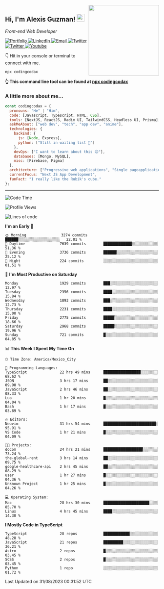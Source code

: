 <img align='right' src="https://media.giphy.com/media/M9gbBd9nbDrOTu1Mqx/giphy.gif" width="230">
<h2>Hi, I'm Alexis Guzman! <img src="https://media.giphy.com/media/hvRJCLFzcasrR4ia7z/giphy.gif" width="25px"></h2>
<p><em>Front-end Web Developer</em></p>

<p>
  <a href='https://www.codingcodax.dev' target='_blank'>
    <img alt='Portfolio' src='https://img.shields.io/badge/Portfolio-black?logo=vercel&style=flat-square'>
  </a>
  <a href='https://linkedin.com/in/codingcodax' target='_blank'>
    <img alt='LinkedIn' src='https://img.shields.io/badge/LinkedIn-black?logo=LinkedIn&style=flat-square'>
  </a>
  <a href='mailto:codingcodax@gmail.com' target='_blank'>
    <img alt='Email' src='https://img.shields.io/badge/Email-black?logo=Gmail&style=flat-square'>
  </a>
  <a href='https://twitter.com/codingcodax' target='_blank'>
    <img alt='Twitter' src='https://img.shields.io/badge/Twitter-black?logo=Twitter&style=flat-square'>
  </a>
  <a href='https://www.instagram.com/codingcodax' target='_blank'>
    <img alt='Twitter' src='https://img.shields.io/badge/Instagram-black?logo=Instagram&style=flat-square'>
  </a>
  <a href='https://www.youtube.com/@codingcodax' target='_blank'>
    <img alt='Youtube' src='https://img.shields.io/badge/YouTube-black?logo=Youtube&style=flat-square'>
  </a>
</p>

👇 Hit in your console or terminal to connect with me.

```bash
npx codingcodax 
```
**👆 This command line tool can be found at [npx codingcodax](https://github.com/codingcodax/npx-codingcodax)**

<h3>A little more about me...</h3>

```javascript
const codingcodax = {
  pronouns: "He" | "Him",
  code: [Javascript, Typescript, HTML, CSS],
  tools: [NextJS, ReactJS, Radix UI, TailwindCSS, Headless UI, Prisma],
  askMeAbout: ["web dev", "tech", "app dev", "anime"],
  technologies: {
    backEnd: {
      js: [Node, Express],
      python: ["Still in waiting list 🥲"]
    },
    devOps: ["I want to learn about this 😊"],
    databases: [Mongo, MySQL],
    misc: [Firebase, Figma]
  },
  architecture: ["Progressive web applications", "Single pageapplications"],
  currentFocus: "Next JS App Development",
  funFact: "I really like the Rubik's cube."
};
```

---

<!--START_SECTION:waka-->
![Code Time](http://img.shields.io/badge/Code%20Time-1%2C686%20hrs%2034%20mins-blue)

![Profile Views](http://img.shields.io/badge/Profile%20Views-16-blue)

![Lines of code](https://img.shields.io/badge/From%20Hello%20World%20I%27ve%20Written-8.8%20million%20lines%20of%20code-blue)

**I'm an Early 🐤** 

```text
🌞 Morning                3274 commits        ██████░░░░░░░░░░░░░░░░░░░   22.01 % 
🌆 Daytime                7639 commits        █████████████░░░░░░░░░░░░   51.36 % 
🌃 Evening                3736 commits        ██████░░░░░░░░░░░░░░░░░░░   25.12 % 
🌙 Night                  224 commits         ░░░░░░░░░░░░░░░░░░░░░░░░░   01.51 % 
```
📅 **I'm Most Productive on Saturday** 

```text
Monday                   1929 commits        ███░░░░░░░░░░░░░░░░░░░░░░   12.97 % 
Tuesday                  2356 commits        ████░░░░░░░░░░░░░░░░░░░░░   15.84 % 
Wednesday                1893 commits        ███░░░░░░░░░░░░░░░░░░░░░░   12.73 % 
Thursday                 2231 commits        ████░░░░░░░░░░░░░░░░░░░░░   15.00 % 
Friday                   2775 commits        █████░░░░░░░░░░░░░░░░░░░░   18.66 % 
Saturday                 2968 commits        █████░░░░░░░░░░░░░░░░░░░░   19.96 % 
Sunday                   721 commits         █░░░░░░░░░░░░░░░░░░░░░░░░   04.85 % 
```


📊 **This Week I Spent My Time On** 

```text
🕑︎ Time Zone: America/Mexico_City

💬 Programming Languages: 
TypeScript               22 hrs 49 mins      █████████████████░░░░░░░░   68.62 % 
JSON                     3 hrs 17 mins       ██░░░░░░░░░░░░░░░░░░░░░░░   09.90 % 
JavaScript               2 hrs 46 mins       ██░░░░░░░░░░░░░░░░░░░░░░░   08.33 % 
Lua                      1 hr 20 mins        █░░░░░░░░░░░░░░░░░░░░░░░░   04.04 % 
Bash                     1 hr 17 mins        █░░░░░░░░░░░░░░░░░░░░░░░░   03.89 % 

🔥 Editors: 
Neovim                   31 hrs 54 mins      ████████████████████████░   95.91 % 
VS Code                  1 hr 21 mins        █░░░░░░░░░░░░░░░░░░░░░░░░   04.09 % 

🐱‍💻 Projects: 
docom                    24 hrs 21 mins      ██████████████████░░░░░░░   73.24 % 
the-global-rent          3 hrs 14 mins       ██░░░░░░░░░░░░░░░░░░░░░░░   09.75 % 
google-healthcare-api    2 hrs 45 mins       ██░░░░░░░░░░░░░░░░░░░░░░░   08.29 % 
user                     1 hr 27 mins        █░░░░░░░░░░░░░░░░░░░░░░░░   04.36 % 
Unknown Project          1 hr 25 mins        █░░░░░░░░░░░░░░░░░░░░░░░░   04.26 % 

💻 Operating System: 
Mac                      28 hrs 30 mins      █████████████████████░░░░   85.70 % 
Linux                    4 hrs 45 mins       ████░░░░░░░░░░░░░░░░░░░░░   14.30 % 
```

**I Mostly Code in TypeScript** 

```text
TypeScript               28 repos            ████████████░░░░░░░░░░░░░   48.28 % 
JavaScript               21 repos            █████████░░░░░░░░░░░░░░░░   36.21 % 
Astro                    2 repos             █░░░░░░░░░░░░░░░░░░░░░░░░   03.45 % 
SCSS                     2 repos             █░░░░░░░░░░░░░░░░░░░░░░░░   03.45 % 
Python                   1 repo              ░░░░░░░░░░░░░░░░░░░░░░░░░   01.72 % 
```




 Last Updated on 31/08/2023 00:31:52 UTC
<!--END_SECTION:waka-->
